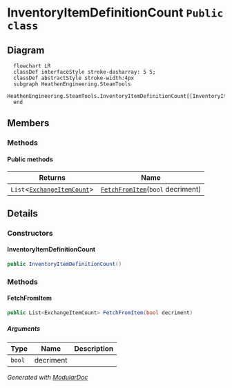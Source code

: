 # InventoryItemDefinitionCount `Public class`

## Diagram
```mermaid
  flowchart LR
  classDef interfaceStyle stroke-dasharray: 5 5;
  classDef abstractStyle stroke-width:4px
  subgraph HeathenEngineering.SteamTools
  HeathenEngineering.SteamTools.InventoryItemDefinitionCount[[InventoryItemDefinitionCount]]
  end
```

## Members
### Methods
#### Public  methods
| Returns | Name |
| --- | --- |
| `List`&lt;[`ExchangeItemCount`](./heathenengineeringsteamtools-ExchangeItemCount)&gt; | [`FetchFromItem`](#fetchfromitem)(`bool` decriment) |

## Details
### Constructors
#### InventoryItemDefinitionCount
```csharp
public InventoryItemDefinitionCount()
```

### Methods
#### FetchFromItem
```csharp
public List<ExchangeItemCount> FetchFromItem(bool decriment)
```
##### Arguments
| Type | Name | Description |
| --- | --- | --- |
| `bool` | decriment |   |

*Generated with* [*ModularDoc*](https://github.com/hailstorm75/ModularDoc)
